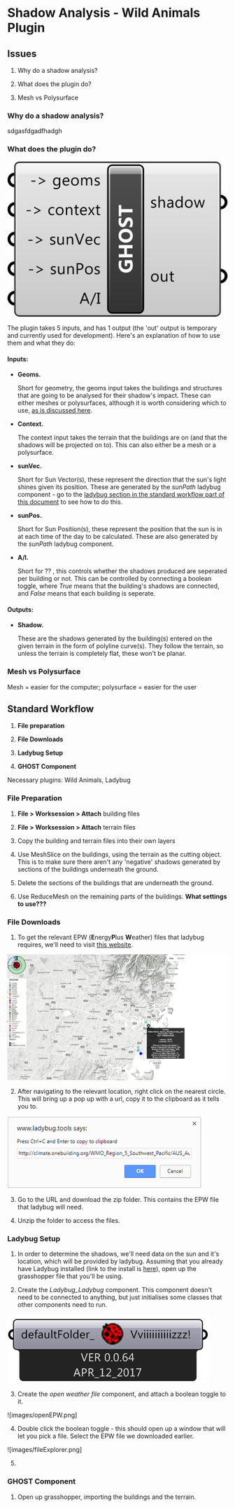 















































# Shadow Analysis - Wild Animals Plugin

## Issues

1. Why do a shadow analysis?

2. What does the plugin do?

3. Mesh vs Polysurface

### Why do a shadow analysis?

sdgasfdgadfhadgh


### What does the plugin do?

![Missing Image](images/GhostComponent.png)

The plugin takes 5 inputs, and has 1 output (the 'out' output is temporary and currently used for development). Here's an explanation of how to use them and what they do:

#### Inputs:

 - **Geoms.**
 
   Short for geometry, the geoms input takes the buildings and structures that are going to be analysed for their shadow's impact. These can either meshes or polysurfaces, although it is worth considering which to use, [as is discussed here](#meshpoly).

 - **Context.**
 
   The context input takes the terrain that the buildings are on (and that the shadows will be projected on to). This can also either be a mesh or a polysurface.


 - **sunVec.**
 
   Short for Sun Vector(s), these represent the direction that the sun's light shines given its position. These are generated by the *sunPath* ladybug component - go to the [ladybug section in the standard workflow part of this document](#ladybug) to see how to do this.


 - **sunPos.**
 
   Short for Sun Position(s), these represent the position that the sun is in at each time of the day to be calculated. These are also generated by the *sunPath* ladybug component.


 - **A/I.**
 
   Short for ?? , this controls whether the shadows produced are seperated per building or not. This can be controlled by connecting a boolean toggle, where *True* means that the building's shadows are connected, and *False* means that each building is seperate.

#### Outputs:
 
 - **Shadow.**
 
   These are the shadows generated by the building(s) entered on the given terrain in the form of polyline curve(s). They follow the terrain, so unless the terrain is completely flat, these won't be planar.


### <a name="meshpoly">Mesh vs Polysurface</a>

Mesh = easier for the computer; polysurface = easier for the user





## Standard Workflow

1. **File preparation**

2. **File Downloads**

3. **Ladybug Setup**

4. **GHOST Component**

Necessary plugins: Wild Animals, Ladybug


### File Preparation

1. **File > Worksession > Attach** building files

2. **File > Worksession > Attach** terrain files

3. Copy the building and terrain files into their own layers

4. Use MeshSlice on the buildings, using the terrain as the cutting object. This is to make sure there aren't any 'negative' shadows generated by sections of the buildings underneath the ground.

5. Delete the sections of the buildings that are underneath the ground.

6. Use ReduceMesh on the remaining parts of the buildings. **What settings to use???**


### File Downloads

1. To get the relevant EPW (**E**nergy**P**lus **W**eather) files that ladybug requires, we'll need to visit [this website](http://www.ladybug.tools/epwmap/).

![Missing Image](images/LadybugMap.png)

2. After navigating to the relevant location, right click on the nearest circle. This will bring up a pop up with a url, copy it to the clipboard as it tells you to.

![Missing Image](images/ladybugpopup.png)

3. Go to the URL and download the zip folder. This contains the EPW file that ladybug will need.

4. Unzip the folder to access the files.


### <a name="ladybug">Ladybug Setup</a> 

1. In order to determine the shadows, we'll need data on the sun and it's location, which will be provided by ladybug. Assuming that you already have Ladybug installed (link to the install is [here](http://www.food4rhino.com/app/ladybug-tools)), open up the grasshopper file that you'll be using.

2. Create the *Ladybug_Ladybug* component. This component doesn't need to be connected to anything, but just initialises some classes that other components need to run.

![Missing Image](images/ladybug_ladybug.png)

3. Create the *open weather file* component, and attach a boolean toggle to it.

![images/openEPW.png]

4. Double click the boolean toggle - this should open up a window that will let you pick a file. Select the EPW file we downloaded earlier.

![images/fileExplorer.png]

5. 

### GHOST Component

1. Open up grasshopper, importing the buildings and the terrain.









































































